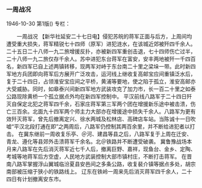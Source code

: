 ### 一周战况

1946-10-30
第1版()
专栏：

　　一周战况
    【新华社延安二十七日电】侵犯苏皖的蒋军正面与后方，上周间均遭受重大损失，蒋军精锐七十四师（原军）进犯涟水，在该城近郊被歼四千余人。二十五日二十八师一九二旅增援反扑，亦被新四军重创击退，七十四师伤亡过半，二十八师一九二旅仅存千余人。苏中进犯东台蒋军在富安，安丰两地被歼一千四百名，新四军已自上述两镇转移，现两军对峙于东台南二十里之梁垛一带。此时新四军地方兵团即向蒋军后方展开广泛攻击，运河线上继收复高邮宝应间重镇泛水后，复于二十四日，占领淮安宝应间之平桥，黄浦等要地，使之陷于孤立，淮安高邮亦大受威胁。同时，如皋泰兴间新四军地方武装攻克了加力市，长一百二十里之如泰公路现除黄桥一个孤立据点外均在新四军控制中。
    平汉前线八路军于二十四日歼灭自保定北犯之蒋军四千余，石家庄蒋军第三军两个团在增援新乐途中被击溃，伤亡三百余。北面九十四军两个师主力大部亦在增援途中损失千余人。八路军为更有效歼灭蒋军，曾先后撤离定兴、徐水两城及松林店、高碑店车站。当陈诚十一日吹嘘“平汉北段打通在即”之两周后，八路军仍控制其两百余里，并不断给进犯者以打击。
    在冀东继前一周收复乐亭、＠河、建昌等县之后，八路军复于上周在迁安、青龙、遵化等县郊外击溃蒋军千余名。北＠铁路并不断遭受破袭。
    冀鲁豫战场本月来八路军在先后消灭蒋军近七千人后，撤离巨野、嘉祥，现鱼台、金乡、定陶、考城等地蒋军后方空虚，人民地方武装控制大部市镇村庄，不断打击蒋军。
    在晋南八路军掌握浮山翼城临汾夏县安邑间之多条公路，收复裴介镇等据点多处，胡宗南部被压缩于狭小的铁路线上。
    辽东在铁岭一周来先后消灭蒋军四千余人，二十四日有计划撤离安东市。
